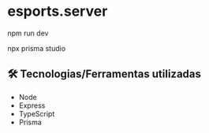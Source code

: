# esports.server

npm run dev

npx prisma studio

## 🛠️ Tecnologias/Ferramentas utilizadas

  * Node
  * Express
  * TypeScript
  * Prisma
